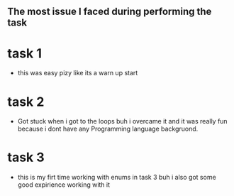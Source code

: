 ## The most issue I faced during performing the task 
# task 1
- this was easy pizy like its a warn up start 

# task 2
- Got stuck when i got to the loops buh i overcame it and it was really fun because i dont have any Programming language backgruond.

# task 3
- this is my firt time working with enums in task 3 buh i also got some good expirience working with it 